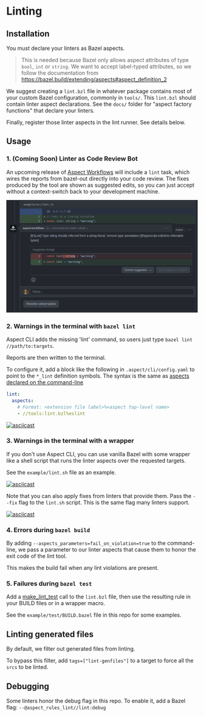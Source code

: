 # Linting

## Installation

You must declare your linters as Bazel aspects.

> This is needed because Bazel only allows aspect attributes of type
> `bool`, `int` or `string`.
> We want to accept label-typed attributes, so we follow the documentation from
> https://bazel.build/extending/aspects#aspect_definition_2

We suggest creating a `lint.bzl` file in whatever package contains most of your
custom Bazel configuration, commonly in `tools/`.
This `lint.bzl` should contain linter aspect declarations.
See the `docs/` folder for "aspect factory functions" that declare your linters.

Finally, register those linter aspects in the lint runner. See details below.

## Usage

### 1. (Coming Soon) Linter as Code Review Bot

An upcoming release of [Aspect Workflows](https://docs.aspect.build/workflows/) will include a `lint` task, which wires the reports from bazel-out directly into your code review.
The fixes produced by the tool are shown as suggested edits, so you can just accept without a context-switch back to your development machine.

![lint suggestions in code review](./lint_workflow.png)

### 2. Warnings in the terminal with `bazel lint`

Aspect CLI adds the missing 'lint' command, so users just type `bazel lint //path/to:targets`.

Reports are then written to the terminal.

To configure it, add a block like the following in `.aspect/cli/config.yaml` to point to the `*_lint` definition symbols.
The syntax is the same as [aspects declared on the command-line](https://bazel.build/extending/aspects#invoking_the_aspect_using_the_command_line)

```yaml
lint:
  aspects:
    # Format: <extension file label>%<aspect top-level name>
    - //tools:lint.bzl%eslint
```

[![asciicast](https://asciinema.org/a/xQWU1Wc1JINOubeguDDQbBqcq.svg)](https://asciinema.org/a/xQWU1Wc1JINOubeguDDQbBqcq)

### 3. Warnings in the terminal with a wrapper

If you don't use Aspect CLI, you can use vanilla Bazel with some wrapper like a shell script that runs the linter aspects over the requested targets.

See the `example/lint.sh` file as an example.

[![asciicast](https://asciinema.org/a/gUUuQTCGIu85YMl6zz2GJIgD8.svg)](https://asciinema.org/a/gUUuQTCGIu85YMl6zz2GJIgD8)

Note that you can also apply fixes from linters that provide them.
Pass the `--fix` flag to the `lint.sh` script.
This is the same flag many linters support.

[![asciicast](https://asciinema.org/a/r9JKJ8uKgAZTzlUPdDdHlY1CB.svg)](https://asciinema.org/a/r9JKJ8uKgAZTzlUPdDdHlY1CB)

### 4. Errors during `bazel build`

By adding `--aspects_parameters=fail_on_violation=true` to the command-line, we pass a parameter
to our linter aspects that cause them to honor the exit code of the lint tool.

This makes the build fail when any lint violations are present.

### 5. Failures during `bazel test`

Add a [make_lint_test](./lint_test.md) call to the `lint.bzl` file, then use the resulting rule in your BUILD files or in a wrapper macro.

See the `example/test/BUILD.bazel` file in this repo for some examples.

## Linting generated files

By default, we filter out generated files from linting.

To bypass this filter, add `tags=["lint-genfiles"]` to a target to force all the `srcs` to be linted.

## Debugging

Some linters honor the debug flag in this repo. To enable it, add a Bazel flag:
`--@aspect_rules_lint//lint:debug`
